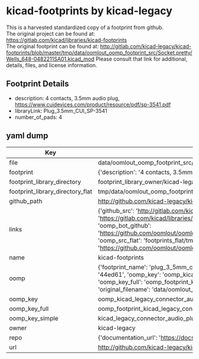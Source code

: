 # kicad-footprints by kicad-legacy  
This is a harvested standardized copy of a footprint from github.  
The original project can be found at:  
https://gitlab.com/kicad/libraries/kicad-footprints  
The original footprint can be found at:
http://gitlab.com/kicad-legacy/kicad-footprints/blob/master/tmp/data/oomlout_oomp_footprint_src/Socket.pretty/Wells_648-0482211SA01.kicad_mod
Please consult that link for additional, details, files, and license information.  
## Footprint Details
* description: 4 contacts, 3.5mm audio plug, https://www.cuidevices.com/product/resource/pdf/sp-3541.pdf  
* libraryLink: Plug_3.5mm_CUI_SP-3541  
* number_of_pads: 4  
## yaml dump  
| Key | Value |  
| --- | --- |  
| file | data/oomlout_oomp_footprint_src/kicad-footprints/Connector_Audio.pretty/Plug_3.5mm_CUI_SP-3541.kicad_mod |  
| footprint | {'description': '4 contacts, 3.5mm audio plug, https://www.cuidevices.com/product/resource/pdf/sp-3541.pdf', 'libraryLink': 'Plug_3.5mm_CUI_SP-3541', 'number_of_pads': 4} |  
| footprint_library_directory | footprint_library_owner/kicad-legacy_kicad-footprints |  
| footprint_library_directory_flat | tmp/data/oomlout_oomp_footprint_src/footprints_flat/kicad_legacy_connector_audio_plug_3_5mm_cui_sp_3541/working |  
| github_path | http://github.com/kicad-legacy/kicad-footprints/blob/master/tmp/data/oomlout_oomp_footprint_src/Connector_Audio.pretty/Plug_3.5mm_CUI_SP-3541.kicad_mod |  
| links | {'github_src': 'http://gitlab.com/kicad-legacy/kicad-footprints/blob/master/tmp/data/oomlout_oomp_footprint_src/Socket.pretty/Wells_648-0482211SA01.kicad_mod', 'github_src_repo': 'https://gitlab.com/kicad/libraries/kicad-footprints', 'oomp_bot': 'tmp/data/oomlout_oomp_footprint_src/footprints/kicad_legacy_connector_audio_plug_3_5mm_cui_sp_3541/working', 'oomp_bot_github': 'https://github.com/oomlout/oomlout_oomp_footprint_bot/tree/main/tmp/data/oomlout_oomp_footprint_src/footprints/kicad_legacy_connector_audio_plug_3_5mm_cui_sp_3541/working', 'oomp_src_flat': 'footprints_flat/tmp/data/oomlout_oomp_footprint_src/footprints_flat/kicad_legacy_connector_audio_plug_3_5mm_cui_sp_3541/working', 'oomp_src_flat_github': 'https://github.com/oomlout/oomlout_oomp_footprint_src/tree/main/tmp/data/oomlout_oomp_footprint_src/footprints_flat/kicad_legacy_connector_audio_plug_3_5mm_cui_sp_3541/working'} |  
| name | kicad-footprints |  
| oomp | {'footprint_name': 'plug_3_5mm_cui_sp_3541', 'library_name': 'connector_audio', 'md5': '44ed61ff9034c8d04b67fe2b05bd4ad5', 'md5_10': '44ed61ff90', 'md5_5': '44ed6', 'md5_6': '44ed61', 'oomp_key': 'oomp_kicad_legacy_connector_audio_plug_3_5mm_cui_sp_3541', 'oomp_key_extra': 'oomp_footprint_kicad_legacy_connector_audio_plug_3_5mm_cui_sp_3541', 'oomp_key_full': 'oomp_footprint_kicad_legacy_connector_audio_plug_3_5mm_cui_sp_3541_44ed61', 'oomp_key_simple': 'kicad_legacy_connector_audio_plug_3_5mm_cui_sp_3541', 'original_filename': 'data/oomlout_oomp_footprint_src/kicad-footprints/Connector_Audio.pretty/Plug_3.5mm_CUI_SP-3541.kicad_mod', 'owner_name': 'kicad_legacy'} |  
| oomp_key | oomp_kicad_legacy_connector_audio_plug_3_5mm_cui_sp_3541 |  
| oomp_key_full | oomp_footprint_kicad_legacy_connector_audio_plug_3_5mm_cui_sp_3541 |  
| oomp_key_simple | kicad_legacy_connector_audio_plug_3_5mm_cui_sp_3541 |  
| owner | kicad-legacy |  
| repo | {'documentation_url': 'https://docs.github.com/rest/repos/repos#get-a-repository', 'message': 'Not Found'} |  
| url | http://github.com/kicad-legacy/kicad-footprints |  

